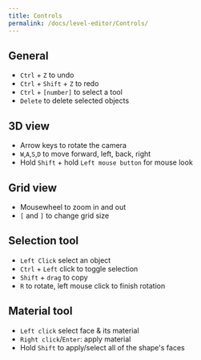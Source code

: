 ```yaml
---
title: Controls
permalink: /docs/level-editor/Controls/
---
```


## General
- `Ctrl` + `Z` to undo
- `Ctrl` + `Shift` + `Z` to redo
- `Ctrl` + `[number]` to select a tool
- `Delete` to delete selected objects

## 3D view
- Arrow keys to rotate the camera
- `W`,`A`,`S`,`D` to move forward, left, back, right
- Hold `Shift` + hold `Left mouse button` for mouse look

## Grid view
- Mousewheel to zoom in and out
- `[` and `]` to change grid size

## Selection tool
- `Left Click` select an object
- `Ctrl` + `Left` click to toggle selection
- `Shift` + `drag` to copy
- `R` to rotate, left mouse click to finish rotation

## Material tool
- `Left click` select face & its material
- `Right click`/`Enter`: apply material
- Hold `Shift` to apply/select all of the shape's faces